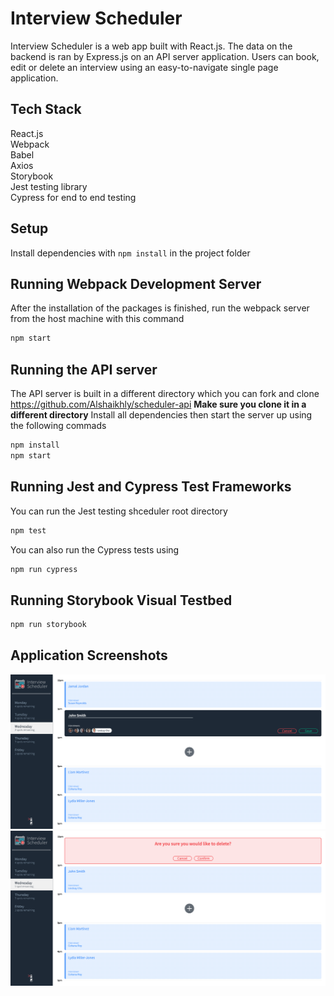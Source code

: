 # Interview Scheduler

Interview Scheduler is a web app built with React.js. The data on the backend is ran by Express.js on an API server application.
Users can book, edit or delete an interview using an easy-to-navigate single page application.

## Tech Stack

React.js\
Webpack\
Babel\
Axios\
Storybook\
Jest testing library\
Cypress for end to end testing

## Setup

Install dependencies with `npm install` in the project folder

## Running Webpack Development Server
After the installation of the packages is finished, run the webpack server from the host machine with this command
```sh
npm start
```
## Running the API server

The API server is built in a different directory which you can fork and clone  https://github.com/Alshaikhly/scheduler-api
**Make sure you clone it in a different directory**
Install all dependencies then start the server up using the following commads
```sh
npm install
npm start
```
## Running Jest and Cypress Test Frameworks
You can run the Jest testing shceduler root directory
```sh
npm test
```
You can also run the Cypress tests using 
```sh
npm run cypress
```
## Running Storybook Visual Testbed

```sh
npm run storybook
```
## Application Screenshots

!["Selecting a day and adding a new appointment"](https://github.com/Alshaikhly/scheduler/blob/master/docs/Main%20page%20%26%20new%20appointment.png)
!["Ability ti delete an interview with a warning message"](https://github.com/Alshaikhly/scheduler/blob/master/docs/deleting%20interview.png)